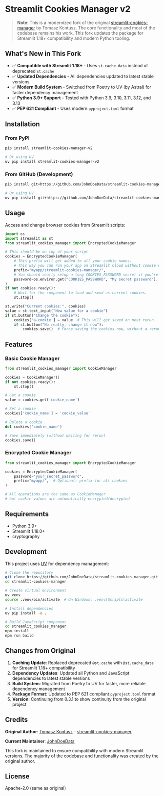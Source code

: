 # Streamlit Cookies Manager v2

> **Note**: This is a modernized fork of the original [streamlit-cookies-manager](https://github.com/ktosiek/streamlit-cookies-manager) by Tomasz Kontusz. The core functionality and most of the codebase remains his work. This fork updates the package for Streamlit 1.18+ compatibility and modern Python tooling.

## What's New in This Fork

- ✅ **Compatible with Streamlit 1.18+** - Uses `st.cache_data` instead of deprecated `st.cache`
- ✅ **Updated Dependencies** - All dependencies updated to latest stable versions
- ✅ **Modern Build System** - Switched from Poetry to UV (by Astral) for faster dependency management
- ✅ **Python 3.9+ Support** - Tested with Python 3.9, 3.10, 3.11, 3.12, and 3.13
- ✅ **PEP 621 Compliant** - Uses modern `pyproject.toml` format

## Installation

### From PyPI
```bash
pip install streamlit-cookies-manager-v2

# Or using UV
uv pip install streamlit-cookies-manager-v2
```

### From GitHub (Development)
```bash
pip install git+https://github.com/JohnDoeData/streamlit-cookies-manager.git

# Or using UV
uv pip install git+https://github.com/JohnDoeData/streamlit-cookies-manager.git
```

## Usage

Access and change browser cookies from Streamlit scripts:

```python
import os
import streamlit as st
from streamlit_cookies_manager import EncryptedCookieManager

# This should be on top of your script
cookies = EncryptedCookieManager(
    # This prefix will get added to all your cookie names.
    # This way you can run your app on Streamlit Cloud without cookie name clashes with other apps.
    prefix="myapp/streamlit-cookies-manager/",
    # You should really setup a long COOKIES_PASSWORD secret if you're running on Streamlit Cloud.
    password=os.environ.get("COOKIES_PASSWORD", "My secret password"),
)
if not cookies.ready():
    # Wait for the component to load and send us current cookies.
    st.stop()

st.write("Current cookies:", cookies)
value = st.text_input("New value for a cookie")
if st.button("Change the cookie"):
    cookies['a-cookie'] = value  # This will get saved on next rerun
    if st.button("No really, change it now"):
        cookies.save()  # Force saving the cookies now, without a rerun
```

## Features

### Basic Cookie Manager
```python
from streamlit_cookies_manager import CookieManager

cookies = CookieManager()
if not cookies.ready():
    st.stop()

# Get a cookie
value = cookies.get('cookie_name')

# Set a cookie
cookies['cookie_name'] = 'cookie_value'

# Delete a cookie
del cookies['cookie_name']

# Save immediately (without waiting for rerun)
cookies.save()
```

### Encrypted Cookie Manager
```python
from streamlit_cookies_manager import EncryptedCookieManager

cookies = EncryptedCookieManager(
    password="your_secret_password",
    prefix="myapp/",  # Optional: prefix for all cookies
)

# All operations are the same as CookieManager
# but cookie values are automatically encrypted/decrypted
```

## Requirements

- Python 3.9+
- Streamlit 1.18.0+
- cryptography

## Development

This project uses [UV](https://github.com/astral-sh/uv) for dependency management:

```bash
# Clone the repository
git clone https://github.com/JohnDoeData/streamlit-cookies-manager.git
cd streamlit-cookies-manager

# Create virtual environment
uv venv
source .venv/bin/activate  # On Windows: .venv\Scripts\activate

# Install dependencies
uv pip install -e .

# Build JavaScript component
cd streamlit_cookies_manager
npm install
npm run build
```

## Changes from Original

1. **Caching Update**: Replaced deprecated `@st.cache` with `@st.cache_data` for Streamlit 1.18+ compatibility
2. **Dependency Updates**: Updated all Python and JavaScript dependencies to latest stable versions
3. **Build System**: Migrated from Poetry to UV for faster, more reliable dependency management
4. **Package Format**: Updated to PEP 621 compliant `pyproject.toml` format
5. **Version**: Continuing from 0.3.1 to show continuity from the original project

## Credits

**Original Author**: [Tomasz Kontusz](https://github.com/ktosiek) - [streamlit-cookies-manager](https://github.com/ktosiek/streamlit-cookies-manager)

**Current Maintainer**: [JohnDoeData](https://github.com/JohnDoeData)

This fork is maintained to ensure compatibility with modern Streamlit versions. The majority of the codebase and functionality was created by the original author.

## License

Apache-2.0 (same as original)